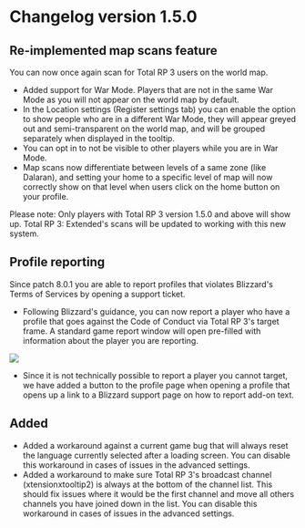 # Changelog version 1.5.0

## Re-implemented map scans feature

You can now once again scan for Total RP 3 users on the world map.

- Added support for War Mode. Players that are not in the same War Mode as you will not appear on the world map by default.
- In the Location settings (Register settings tab) you can enable the option to show people who are in a different War Mode, they will appear greyed out and semi-transparent on the world map, and will be grouped separately when displayed in the tooltip.
- You can opt in to not be visible to other players while you are in War Mode.
- Map scans now differentiate between levels of a same zone (like Dalaran), and setting your home to a specific level of map will now correctly show on that level when users click on the home button on your profile.

Please note: Only players with Total RP 3 version 1.5.0 and above will show up. Total RP 3: Extended's scans will be updated to working with this new system.

## Profile reporting

Since patch 8.0.1 you are able to report profiles that violates Blizzard's Terms of Services by opening a support ticket.

- Following Blizzard's guidance, you can now report a player who have a profile that goes against the Code of Conduct via Total RP 3's target frame. A standard game report window will open pre-filled with information about the player you are reporting.

![](https://www.dropbox.com/s/ly0r2za3h8zwqto/report_icon.png?raw=1)

- Since it is not technically possible to report a player you cannot target, we have added a button to the profile page when opening a profile that opens up a link to a Blizzard support page on how to report add-on text.

## Added

- Added a workaround against a current game bug that will always reset the language currently selected after a loading screen. You can disable this workaround in cases of issues in the advanced settings.
- Added a workaround to make sure Total RP 3's broadcast channel (xtensionxtooltip2) is always at the bottom of the channel list. This should fix issues where it would be the first channel and move all others channels you have joined down in the list. You can disable this workaround in cases of issues in the advanced settings.
